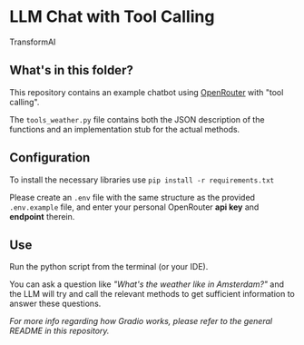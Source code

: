 # LLM Chat with Tool Calling

TransformAI

## What's in this folder?

This repository contains an example chatbot using [OpenRouter](https://openrouter.ai/) with "tool calling".

The `tools_weather.py` file contains both the JSON description of the functions and
an implementation stub for the actual methods.

## Configuration

To install the necessary libraries use `pip install -r requirements.txt`

Please create an `.env` file with the same structure as the provided `.env.example` file,
and enter your personal OpenRouter **api key** and **endpoint** therein.

## Use

Run the python script from the terminal (or your IDE).

You can ask a question like _"What's the weather like in Amsterdam?"_ and the LLM will
try and call the relevant methods to get sufficient information to answer these questions.

_For more info regarding how Gradio works, please refer to the general README in this repository._
